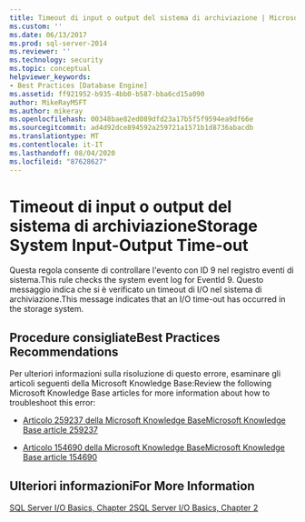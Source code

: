 ```yaml
---
title: Timeout di input o output del sistema di archiviazione | Microsoft Docs
ms.custom: ''
ms.date: 06/13/2017
ms.prod: sql-server-2014
ms.reviewer: ''
ms.technology: security
ms.topic: conceptual
helpviewer_keywords:
- Best Practices [Database Engine]
ms.assetid: ff921952-b935-4bb0-b587-bba6cd15a090
author: MikeRayMSFT
ms.author: mikeray
ms.openlocfilehash: 00348bae82ed089dfd23a17b5f5f9594ea9df66e
ms.sourcegitcommit: ad4d92dce894592a259721a1571b1d8736abacdb
ms.translationtype: MT
ms.contentlocale: it-IT
ms.lasthandoff: 08/04/2020
ms.locfileid: "87628627"
---
```

# <a name="storage-system-input-output-time-out"></a><span data-ttu-id="d4d73-102">Timeout di input o output del sistema di archiviazione</span><span class="sxs-lookup"><span data-stu-id="d4d73-102">Storage System Input-Output Time-out</span></span>
  <span data-ttu-id="d4d73-103">Questa regola consente di controllare l'evento con ID 9 nel registro eventi di sistema.</span><span class="sxs-lookup"><span data-stu-id="d4d73-103">This rule checks the system event log for EventId 9.</span></span> <span data-ttu-id="d4d73-104">Questo messaggio indica che si è verificato un timeout di I/O nel sistema di archiviazione.</span><span class="sxs-lookup"><span data-stu-id="d4d73-104">This message indicates that an I/O time-out has occurred in the storage system.</span></span>  
  
## <a name="best-practices-recommendations"></a><span data-ttu-id="d4d73-105">Procedure consigliate</span><span class="sxs-lookup"><span data-stu-id="d4d73-105">Best Practices Recommendations</span></span>  
 <span data-ttu-id="d4d73-106">Per ulteriori informazioni sulla risoluzione di questo errore, esaminare gli articoli seguenti della Microsoft Knowledge Base:</span><span class="sxs-lookup"><span data-stu-id="d4d73-106">Review the following Microsoft Knowledge Base articles for more information about how to troubleshoot this error:</span></span>  
  
-   [<span data-ttu-id="d4d73-107">Articolo 259237 della Microsoft Knowledge Base</span><span class="sxs-lookup"><span data-stu-id="d4d73-107">Microsoft Knowledge Base article 259237</span></span>](https://go.microsoft.com/fwlink/?linkid=117746)  
  
-   [<span data-ttu-id="d4d73-108">Articolo 154690 della Microsoft Knowledge Base</span><span class="sxs-lookup"><span data-stu-id="d4d73-108">Microsoft Knowledge Base article 154690</span></span>](https://go.microsoft.com/fwlink/?LinkId=117747)  
  
## <a name="for-more-information"></a><span data-ttu-id="d4d73-109">Ulteriori informazioni</span><span class="sxs-lookup"><span data-stu-id="d4d73-109">For More Information</span></span>  
 <span data-ttu-id="d4d73-110">[SQL Server I/O Basics, Chapter 2](/previous-versions/sql/sql-server-2005/administrator/cc917726(v=technet.10))</span><span class="sxs-lookup"><span data-stu-id="d4d73-110">[SQL Server I/O Basics, Chapter 2](/previous-versions/sql/sql-server-2005/administrator/cc917726(v=technet.10))</span></span>  
  
  
